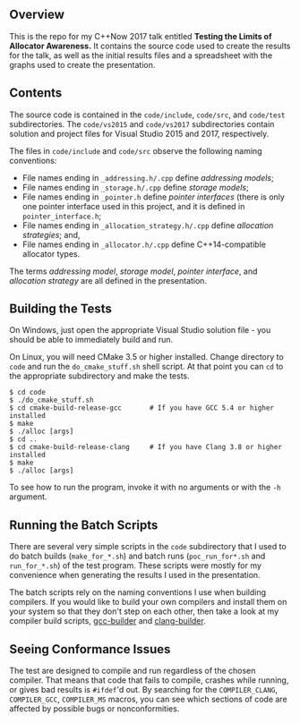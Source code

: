 ## Overview

This is the repo for my C++Now 2017 talk entitled **Testing the Limits of Allocator Awareness.**  It contains the source code used to create the results for the talk, as well as the initial results files and a spreadsheet with the graphs used to create the presentation.

## Contents

The source code is contained in the ``code/include``, ``code/src``, and ``code/test`` subdirectories.  The ``code/vs2015`` and ``code/vs2017`` subdirectories contain solution and project files for Visual Studio 2015 and 2017, respectively.  

The files in ``code/include`` and ``code/src`` observe the following naming conventions:
* File names ending in ``_addressing.h/.cpp`` define _addressing models_;
* File names ending in ``_storage.h/.cpp`` define _storage models_;
* File names ending in ``_pointer.h`` define _pointer interfaces_ (there is only one pointer interface used in this project, and it is defined in ``pointer_interface.h``;
* File names ending in ``_allocation_strategy.h/.cpp`` define _allocation strategies_; and,
* File names ending in ``_allocator.h/.cpp`` define C++14-compatible allocator types.

The terms _addressing model_, _storage model_, _pointer interface_, and _allocation strategy_ are all defined in the presentation.

## Building the Tests

On Windows, just open the appropriate Visual Studio solution file - you should be able to immediately build and run.

On Linux, you will need CMake 3.5 or higher installed. Change directory to ``code`` and run the ``do_cmake_stuff.sh`` shell script.  At that point you can ``cd`` to the appropriate subdirectory and make the tests.

```
$ cd code
$ ./do_cmake_stuff.sh
$ cd cmake-build-release-gcc       # If you have GCC 5.4 or higher installed
$ make
$ ./alloc [args]
$ cd ..
$ cd cmake-build-release-clang     # If you have Clang 3.8 or higher installed
$ make
$ ./alloc [args]
```

To see how to run the program, invoke it with no arguments or with the ``-h`` argument.

## Running the Batch Scripts

There are several very simple scripts in the ``code`` subdirectory that I used to do batch builds (``make_for_*.sh``) and batch runs (``poc_run_for*.sh`` and ``run_for_*.sh``) of the test program. These scripts were mostly for my convenience when generating the results I used in the presentation.

The batch scripts rely on the naming conventions I use when building compilers.  If you would like to build your own compilers and install them on your system so that they don't step on each other, then take a look at my compiler build scripts, [gcc-builder](https://gitlab.com/BobSteagall/gcc-builder "A set of scripts to automate the process of building GCC on Linux") and [clang-builder](https://gitlab.com/BobSteagall/clang-builder "A set of scripts to automate the process of building Clang and LibC++ on Linux").

## Seeing Conformance Issues

The test are designed to compile and run regardless of the chosen compiler.  That means that code that fails to compile, crashes while running, or gives bad results is ``#ifdef``'d out.  By searching for the ``COMPILER_CLANG``, ``COMPILER_GCC``, ``COMPILER_MS`` macros, you can see which sections of code are affected by possible bugs or nonconformities.
